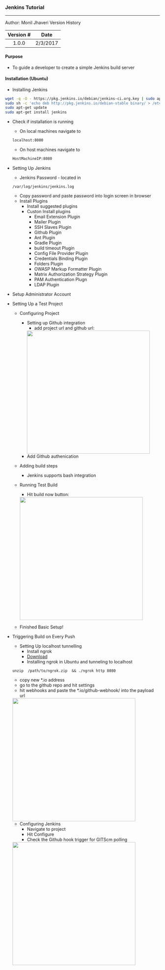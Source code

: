 ### Jenkins Tutorial
---
 Author: Monil Jhaveri 
 Version History 



| Version #  | Date |
|:-----------:|:-------------:|
| 1.0.0     | 2/3/2017 |


#### Purpose
- To guide a developer to create a simple Jenkins build server   
#### Installation (Ubuntu)
- Installing Jenkins 
```bash  
wget -q -O - https://pkg.jenkins.io/debian/jenkins-ci.org.key | sudo apt-key add -
sudo sh -c 'echo deb http://pkg.jenkins.io/debian-stable binary/ > /etc/apt/sources.list.d/jenkins.list'
sudo apt-get update
sudo apt-get install jenkins
```   
- Check if installation is running  
	- On local machines navigate to 
	```bash 
	localhost:8080 
	``` 
	- On host machines navigate to 
	```bash 
	HostMachineIP:8080	
	```
- Setting Up Jenkins 
	- Jenkins Password - located in 
	```
	/var/log/jenkins/jenkins.log
	```
	- Copy password and paste password into login screen in browser  
	- Install Plugins 
		- Install suggested plugins  
		- Custon Install plugins 
			- Email Extension Plugin
			- Mailer Plugin 
			- SSH Slaves Plugin 
			- Github Plugin 
			- Ant Plugin 
			- Gradle Plugin 
			- build timeout Plugin 
			- Config File Provider Plugin 
			- Credentials Binding Plugin 
			- Folders Plugin 
			- OWASP Markup Formatter Plugin 
			- Matrix Authorization Strategy Plugin 
			- PAM Authentication Plugn 
			- LDAP Plugin 
- Setup Administrator Account 
- Setting Up a Test Project 		
	- Configuring Project 
		- Setting up Github integration 
			- add project url and github url:  
			<img src="/home/nextdroid/develop/jenkins/ContinousIntegrationTestRepo/githubIntegration.jpeg" width="400" lenght="200">
		- Add Github authenication 
	- Adding build steps 
		- Jenkins supports bash integration 
	- Running Test Build 
		- Hit build now button:

		 <img src="/home/nextdroid/develop/jenkins/ContinousIntegrationTestRepo/Buildnow.png" width="400" length="200">
	- Finished Basic Setup! 
	
- Triggering Build on Every Push 
	- Setting Up localhost tunnelling 
		- Install ngrok 
		- [Download](https://ngrok.com/download)
		- Installing ngrok in Ubuntu and tunneling to localhost			
	``` 
	unzip  /path/to/ngrok.zip  && ./ngrok http 8080 
	```

	- copy new *.io address 
	-  go to the github repo and hit settings
	- hit webhooks and paste the *.io/github-webhook/ into the payload url 		

	<img src="/home/nextdroid/develop/jenkins/ContinousIntegrationTestRepo/webhooks.png" width="400" length="200">

	- Configuring Jenkins 
		- Navigate to project 
		- Hit Configure 
		- Check the Github hook trigger for GITScm polling 
 
	<img src="/home/nextdroid/develop/jenkins/ContinousIntegrationTestRepo/GITScm.png" width="400" length="200">
	
		
		 
	
			
 
